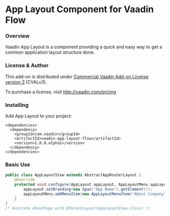 # App Layout Component for Vaadin Flow

### Overview
Vaadin App Layout is a component providing a quick and easy way to get a common application layout structure done.

### License & Author

This add-on is distributed under [Commercial Vaadin Add-on License version 3](http://vaadin.com/license/cval-3) (CVALv3).

To purchase a license, visit http://vaadin.com/pricing

### Installing
Add App Layout to your project:
```
<dependencies>
  <dependency>
    <groupId>com.vaadin</groupId>
    <artifactId>vaadin-app-layout-flow</artifactId>
    <version>1.0.0.alpha1</version>
  </dependency>
</dependencies>
```

### Basic Use

```java
public class AppLayoutView extends AbstractAppRouterLayout {
    @Override
    protected void configure(AppLayout appLayout, AppLayoutMenu appLayoutMenu) {
        appLayout.setBranding(new Span("App Name").getElement());
        appLayoutMenu.addMenuItem(new AppLayoutMenuItem("About Company", "about"));
    }
}
/* Annotate AboutPage with @ParentLayout(AppLayoutView.class) */
```
